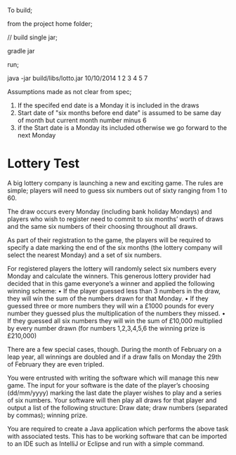 To build;

from the project home folder;

// build single jar;

gradle jar

run;

java -jar build/libs/lotto.jar 10/10/2014 1 2 3 4 5 7


Assumptions made as not clear from spec;
1) If the specifed end date is a Monday it is included in the draws
2) Start date of "six months before end date" is assumed to be same day of month but current month number minus 6
3) if the Start date is a Monday its included otherwise we go forward to the next Monday



Lottery Test
============

A big lottery company is launching a new and exciting game.  The rules are simple; players will need to guess six numbers out of sixty ranging from 1 to 60.

The draw occurs every Monday (including bank holiday Mondays) and players who wish to register need to commit to six months’ worth of draws and the same six numbers of their choosing throughout all draws.

As part of their registration to the game, the players will be required to specify a date marking the end of the six months (the lottery company will select the nearest Monday) and a set of six numbers.

For registered players the lottery will randomly select six numbers every Monday and calculate the winners.  This generous lottery provider had decided that in this game everyone’s a winner and applied the following winning scheme:
•	If the player guessed less than 3 numbers in the draw, they will win the sum of the numbers drawn for that Monday.
•	If they guessed three or more numbers they will win a £1000 pounds for every number they guessed plus the multiplication of the numbers they missed.
•	If they guessed all six numbers they will win the sum of £10,000 multiplied by every number drawn (for numbers 1,2,3,4,5,6 the winning prize is £210,000)

There are a few special cases, though. During the month of February on a leap year, all winnings are doubled and if a draw falls on Monday the 29th of February they are even tripled.

You were entrusted with writing the software which will manage this new game. The input for your software is the date of the player’s choosing (dd/mm/yyyy) marking the last date the player wishes to play and a series of six numbers. Your software will then play all draws for that player and output a list of the following structure: Draw date; draw numbers (separated by commas); winning prize.

You are required to create a Java application which performs the above task with associated tests. This has to be working software that can be imported to an IDE such as IntelliJ or Eclipse and run with a simple command.

